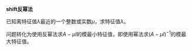 **shift反幂法**

已知离特征值$\lambda$最近的一个整数或实数$\mu$，求特征值$\lambda$。

问题转化为使用反幂法求$A-\mu I$的模最小特征值，即使用幂法求$(A-\mu I)^{-1}$的模最大特征值。
